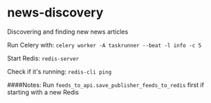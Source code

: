 # news-discovery

Discovering and finding new news articles

Run Celery with:
`celery worker -A taskrunner --beat -l info -c 5`

Start Redis:
`redis-server`

Check if it's running:
`redis-cli ping`

####Notes:
Run `feeds_to_api.save_publisher_feeds_to_redis` first if starting with a new Redis
